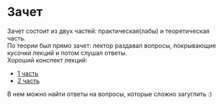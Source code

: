 # Зачет
Зачет состоит из двух частей: практическая(лабы) и теоретическая часть.   
По теории был прямо зачет: лектор раздавал вопросы, покрывающие кусочки лекций и потом слушал ответы.  
Хороший конспект лекций:
* [1 часть](https://github.com/medva1997/bmstu_sem5/blob/master/AA/AA_part1.PDF)
* [2 часть](https://github.com/medva1997/bmstu_sem5/blob/master/AA/AA_part2.PDF)    

В нем можно найти ответы на вопросы, которые сложно загуглить :)
